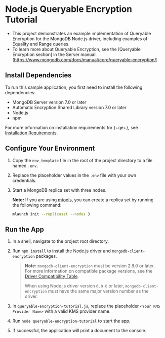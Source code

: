 # Node.js Queryable Encryption Tutorial

- This project demonstrates an example implementation of Queryable Encryption for the MongoDB Node.js driver, including examples of Equality and Range queries.
- To learn more about Queryable Encryption, see the [Queryable Encryption section] in the Server manual.
(https://www.mongodb.com/docs/manual/core/queryable-encryption/)

## Install Dependencies

To run this sample application, you first need to install the following
dependencies:

- MongoDB Server version 7.0 or later
- Automatic Encryption Shared Library version 7.0 or later
- Node.js
- npm

For more information on installation requirements for {+qe+}, see [Installation Requirements](https://www.mongodb.com/docs/manual/core/queryable-encryption/install/#std-label-qe-install).

## Configure Your Environment

1. Copy the `env_template` file in the root of the project directory to a file named `.env`.

1. Replace the placeholder values in the `.env` file with your own credentials.

1. Start a MongoDB replica set with three nodes.

   **Note:** If you are using [mtools](https://github.com/rueckstiess/mtools),
   you can create a replica set by running the following command:

   ```sh
   mlaunch init --replicaset --nodes 3
   ```

## Run the App

1. In a shell, navigate to the project root directory.

1. Run `npm install` to install the Node.js driver and
   `mongodb-client-encryption` packages.

   > **Note:** `mongodb-client-encryption` must be version 2.8.0 or later.
   > For more information on compatible package versions, see the
   > [Driver Compatibility Table](https://www.mongodb.com/docs/manual/core/queryable-encryption/reference/compatibility/).
   >
   > When using Node.js driver version `6.0.0` or later,
   > `mongodb-client-encryption` must have the same major version number as the driver.

1. In `queryable-encryption-tutorial.js`, replace the placeholder `<Your KMS
Provider Name>` with a valid KMS provider name.

1. Run `node queryable-encryption-tutorial` to start the app.

1. If successful, the application will print a document to the console.
